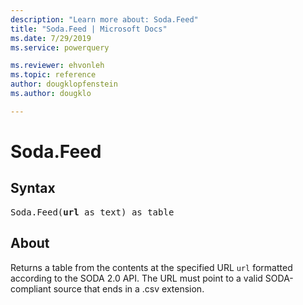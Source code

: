 ```yaml
---
description: "Learn more about: Soda.Feed"
title: "Soda.Feed | Microsoft Docs"
ms.date: 7/29/2019
ms.service: powerquery

ms.reviewer: ehvonleh
ms.topic: reference
author: dougklopfenstein
ms.author: dougklo

---
```

# Soda.Feed
  
## Syntax

<pre>
Soda.Feed(<b>url</b> as text) as table
</pre>
  
## About  
Returns a table from the contents at the specified URL `url` formatted according to the SODA 2.0 API. The URL must point to a valid SODA-compliant source that ends in a .csv extension.
